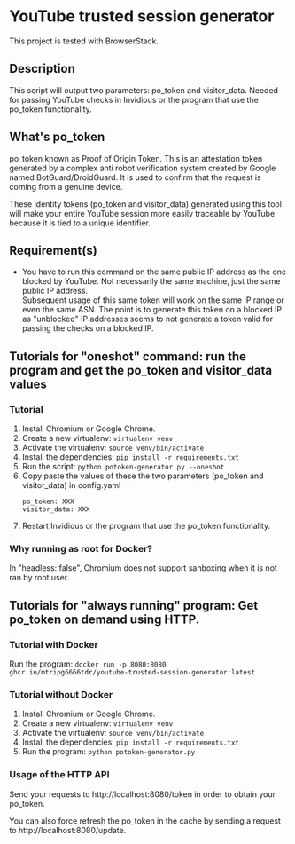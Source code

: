 # YouTube trusted session generator

This project is tested with BrowserStack.

## Description

This script will output two parameters: po_token and visitor_data. Needed for passing YouTube checks in Invidious or the program that use the po_token functionality.

## What's po_token

po_token known as Proof of Origin Token. This is an attestation token generated by a complex anti robot verification system created by Google named BotGuard/DroidGuard. It is used to confirm that the request is coming from a genuine device.
    
These identity tokens (po_token and visitor_data) generated using this tool will make your entire YouTube session more easily traceable by YouTube because it is tied to a unique identifier.

## Requirement(s)

- You have to run this command on the same public IP address as the one blocked by YouTube. Not necessarily the same machine, just the same public IP address.  
  Subsequent usage of this same token will work on the same IP range or even the same ASN. The point is to generate this token on a blocked IP as "unblocked" IP addresses seems to not generate a token valid for passing the checks on a blocked IP.  

## Tutorials for "oneshot" command: run the program and get the po_token and visitor_data values

### Tutorial
1. Install Chromium or Google Chrome.
2. Create a new virtualenv: `virtualenv venv`
3. Activate the virtualenv: `source venv/bin/activate`
4. Install the dependencies: `pip install -r requirements.txt`
5. Run the script: `python potoken-generator.py --oneshot`
6. Copy paste the values of these the two parameters (po_token and visitor_data) in config.yaml
   ```
   po_token: XXX
   visitor_data: XXX
   ```
7. Restart Invidious or the program that use the po_token functionality.


### Why running as root for Docker?

In "headless: false", Chromium does not support sanboxing when it is not ran by root user.

## Tutorials for "always running" program: Get po_token on demand using HTTP.

### Tutorial with Docker
Run the program: `docker run -p 8080:8080 ghcr.io/mtripg6666tdr/youtube-trusted-session-generator:latest`

### Tutorial without Docker
1. Install Chromium or Google Chrome.
2. Create a new virtualenv: `virtualenv venv`
3. Activate the virtualenv: `source venv/bin/activate`
4. Install the dependencies: `pip install -r requirements.txt`
5. Run the program: `python potoken-generator.py`

### Usage of the HTTP API

Send your requests to http://localhost:8080/token in order to obtain your po_token.

You can also force refresh the po_token in the cache by sending a request to http://localhost:8080/update.
